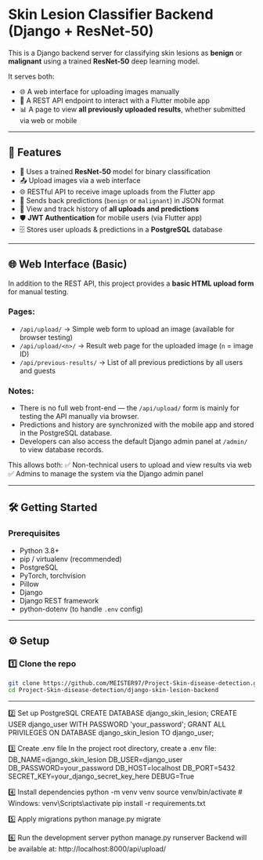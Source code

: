 # Skin Lesion Classifier Backend (Django + ResNet-50)

This is a Django backend server for classifying skin lesions as **benign** or **malignant** using a trained **ResNet-50** deep learning model.

It serves both:

- 🌐 A web interface for uploading images manually  
- 📱 A REST API endpoint to interact with a Flutter mobile app  
- 📊 A page to view **all previously uploaded results**, whether submitted via web or mobile  

---

## 🚀 Features

- 🧠 Uses a trained **ResNet-50** model for binary classification  
- 📤 Upload images via a web interface  
- 🌐 RESTful API to receive image uploads from the Flutter app  
- 🔁 Sends back predictions (`benign` or `malignant`) in JSON format  
- 📂 View and track history of **all uploads and predictions**  
- 🛡️ **JWT Authentication** for mobile users (via Flutter app)  
- 🗄️ Stores user uploads & predictions in a **PostgreSQL** database  

---

## 🌐 Web Interface (Basic)

In addition to the REST API, this project provides a **basic HTML upload form** for manual testing.

### Pages:

- `/api/upload/` → Simple web form to upload an image (available for browser testing)
- `/api/upload/<n>/` → Result web page for the uploaded image (`n` = image ID)
- `/api/previous-results/` → List of all previous predictions by all users and guests 

### Notes:

- There is no full web front-end — the `/api/upload/` form is mainly for testing the API manually via browser.
- Predictions and history are synchronized with the mobile app and stored in the PostgreSQL database.
- Developers can also access the default Django admin panel at `/admin/` to view database records.


This allows both:
✅ Non-technical users to upload and view results via web  
✅ Admins to manage the system via the Django admin panel

---

## 🛠️ Getting Started

### Prerequisites

- Python 3.8+
- pip / virtualenv (recommended)
- PostgreSQL
- PyTorch, torchvision
- Pillow
- Django
- Django REST framework
- python-dotenv (to handle `.env` config)

---

## ⚙️ Setup

### 1️⃣ Clone the repo

```bash
git clone https://github.com/MEISTER97/Project-Skin-disease-detection.git
cd Project-Skin-disease-detection/django-skin-lesion-backend
```
---
2️⃣ Set up PostgreSQL
CREATE DATABASE django_skin_lesion;
CREATE USER django_user WITH PASSWORD 'your_password';
GRANT ALL PRIVILEGES ON DATABASE django_skin_lesion TO django_user;

3️⃣ Create .env file
In the project root directory, create a .env file:
DB_NAME=django_skin_lesion
DB_USER=django_user
DB_PASSWORD=your_password
DB_HOST=localhost
DB_PORT=5432
SECRET_KEY=your_django_secret_key_here
DEBUG=True

4️⃣ Install dependencies
python -m venv venv
source venv/bin/activate  # Windows: venv\Scripts\activate
pip install -r requirements.txt

5️⃣ Apply migrations
python manage.py migrate

6️⃣ Run the development server
python manage.py runserver
Backend will be available at: http://localhost:8000/api/upload/

